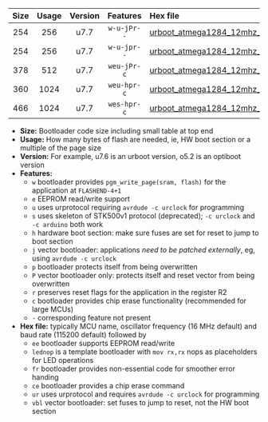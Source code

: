 |Size|Usage|Version|Features|Hex file|
|:-:|:-:|:-:|:-:|:--|
|254|256|u7.7|`w-u-jPr--`|[urboot_atmega1284_12mhz_57600bps_lednop_ur_vbl.hex](https://raw.githubusercontent.com/stefanrueger/urboot.hex/main/mcus/atmega1284/fcpu_12mhz/57600_bps/urboot_atmega1284_12mhz_57600bps_lednop_ur_vbl.hex)|
|254|256|u7.7|`w-u-jpr--`|[urboot_atmega1284_12mhz_57600bps_lednop_fr_ur_vbl.hex](https://raw.githubusercontent.com/stefanrueger/urboot.hex/main/mcus/atmega1284/fcpu_12mhz/57600_bps/urboot_atmega1284_12mhz_57600bps_lednop_fr_ur_vbl.hex)|
|378|512|u7.7|`weu-jPr-c`|[urboot_atmega1284_12mhz_57600bps_ee_lednop_fr_ce_ur_vbl.hex](https://raw.githubusercontent.com/stefanrueger/urboot.hex/main/mcus/atmega1284/fcpu_12mhz/57600_bps/urboot_atmega1284_12mhz_57600bps_ee_lednop_fr_ce_ur_vbl.hex)|
|360|1024|u7.7|`weu-hpr-c`|[urboot_atmega1284_12mhz_57600bps_ee_lednop_fr_ce_ur.hex](https://raw.githubusercontent.com/stefanrueger/urboot.hex/main/mcus/atmega1284/fcpu_12mhz/57600_bps/urboot_atmega1284_12mhz_57600bps_ee_lednop_fr_ce_ur.hex)|
|466|1024|u7.7|`wes-hpr-c`|[urboot_atmega1284_12mhz_57600bps_ee_lednop_fr_ce.hex](https://raw.githubusercontent.com/stefanrueger/urboot.hex/main/mcus/atmega1284/fcpu_12mhz/57600_bps/urboot_atmega1284_12mhz_57600bps_ee_lednop_fr_ce.hex)|

- **Size:** Bootloader code size including small table at top end
- **Usage:** How many bytes of flash are needed, ie, HW boot section or a multiple of the page size
- **Version:** For example, u7.6 is an urboot version, o5.2 is an optiboot version
- **Features:**
  + `w` bootloader provides `pgm_write_page(sram, flash)` for the application at `FLASHEND-4+1`
  + `e` EEPROM read/write support
  + `u` uses urprotocol requiring `avrdude -c urclock` for programming
  + `s` uses skeleton of STK500v1 protocol (deprecated); `-c urclock` and `-c arduino` both work
  + `h` hardware boot section: make sure fuses are set for reset to jump to boot section
  + `j` vector bootloader: applications *need to be patched externally*, eg, using `avrdude -c urclock`
  + `p` bootloader protects itself from being overwritten
  + `P` vector bootloader only: protects itself and reset vector from being overwritten
  + `r` preserves reset flags for the application in the register R2
  + `c` bootloader provides chip erase functionality (recommended for large MCUs)
  + `-` corresponding feature not present
- **Hex file:** typically MCU name, oscillator frequency (16 MHz default) and baud rate (115200 default) followed by
  + `ee` bootloader supports EEPROM read/write
  + `lednop` is a template bootloader with `mov rx,rx` nops as placeholders for LED operations
  + `fr` bootloader provides non-essential code for smoother error handing
  + `ce` bootloader provides a chip erase command
  + `ur` uses urprotocol and requires `avrdude -c urclock` for programming
  + `vbl` vector bootloader: set fuses to jump to reset, not the HW boot section
